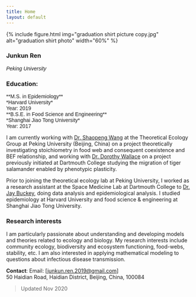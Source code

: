 ```yaml
---
title: Home
layout: default
---
```


{% include figure.html img="graduation shirt picture copy.jpg" alt="graduation shirt photo" width="60%" %}

### Junkun Ren  
<span style="font-family: Helvetica; font-size:1em;">_Peking University_ </span> 

### Education:
<span style="font-family: Helvetica; font-size:1em;">
    **M.S. in Epidemiology**<br/>
      *Harvard University*<br/>
      Year: 2019<br/>
    **B.S.E. in Food Science and Engineering**<br/>
      *Shanghai Jiao Tong University*<br/>
      Year: 2017
</span> 

I am currently working with [Dr. Shaopeng Wang](http://scholar.pku.edu.cn/spwang) at the Theoretical Ecology Group at Peking University (Beijing, China) on a project theoretically investigating stoichiometry in food web and consequent coexistence and BEF relationship, and working with [Dr. Dorothy Wallace](https://math.dartmouth.edu/~dwallace/) on a project previously initiated at Dartmouth College studying the migration of tiger salamander enabled by phenotypic plasticity. 

Prior to joining the theoretical ecology lab at Peking University, I worked as a research assistant at the Space Medicine Lab at Dartmouth College to [Dr. Jay Buckey](https://geiselmed.dartmouth.edu/faculty/facultydb/view.php/?uid=426), doing data analysis and epidemiological analysis. I studied epidemiology at Harvard University and food science & engineering at Shanghai Jiao Tong University.

### Research interests

I am particularly passionate about understanding and developing models and theories related to ecology and biology. My research interests include community ecology, biodiversity and ecosystem functioning, food-webs, stability, etc. I am also interested in applying mathematical modeling to questions about infectious disease transmission.

<!--
 <table border="1">
 <tr>
    <td><b style="font-size:15px">Interests</b></td>
    <td><b style="font-size:15px">Areas</b></td>
    <td><b style="font-size:15px">Methodology</b></td>
 </tr>
 <tr>
    <td> 
        - theoretical ecology <br/>
        - mathematical biology
    </td>
    <td>
        - Food-web  <br/>
        - Coexistence  <br/> 
        - Stability <br/>
        - Disease ecology<br/>
    </td>
 </tr>
</table>


{% include toc.html %}

------

{% include template/credits.html %}
-->

**Contact**:
Email: [junkun.ren.2019@gmail.com]<br/>
50 Haidian Road, Haidian District, Beijing, China, 100084

> Updated Nov 2020

